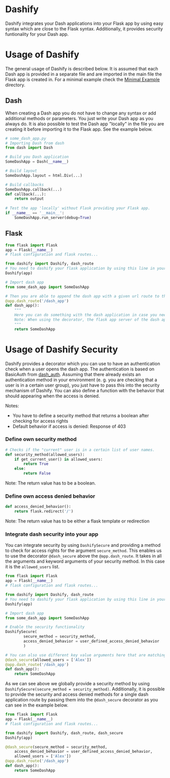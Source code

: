 # Dashify
Dashify integrates your Dash applications into your Flask app by using easy syntax which are close to the Flask syntax. Additionally, it provides security funtionality for your Dash app.

# Usage of Dashify
The general usage of Dashify is described below. It is assumed that each Dash app is provided in a separate file and are imported in the main file the Flask app is created in. For a minimal example check the [Minimal Example](minimal_example) directory.
## Dash
When creating a Dash app you do not have to change any syntax or add additional methods or parameters. You just write your Dash app as you always do. It is also possible to test the Dash app "locally" in the file you are creating it before importing it to the Flask app. See the example below.
``` python
# some_dash_app.py
# Importing Dash from dash
from dash import Dash

# Build you Dash application 
SomeDashApp = Dash(__name__)

# Build layout
SomeDashApp.layout = html.Div(...)

# Build callbacks
SomeDashApp.callback(...)
def callback(...):
    return output
    
# Test the app 'locally' without Flask providing your Flask app.
if __name__ == '__main__':
    SomeDashApp.run_server(debug=True)
```
## Flask
```python
from flask import Flask
app = Flask(__name__)
# flask configuration and flask routes...

from dashify import Dashify, dash_route
# You need to dashify your flask application by using this line in your flask code:
Dashify(app)

# Import dash app
from some_dash_app import SomeDashApp

# Then you are able to append the dash app with a given url route to the flask app
@app.dash_route('/dash_app')
def dash_app():
    """ 
    Here you can do something with the dash application in case you need some values of the flask app configuration. 
    Note: When using the decorator, the flask app server of the dash application is changed from a temporary one to your flask application.
    """
    return SomeDashApp
```
# Usage of Dashify Security
Dashify provides a decorator which you can use to have an authentication check when a user opens the dash app. The authentication is based on BasicAuth from [dash_auth](https://github.com/plotly/dash-auth).
Assuming that there already exists an authentication method in your environment (e. g. you are checking that a user is in a certain user group), you just have to pass this into the security mechanism of Dashify. You can also define a function with the behavior that should appearing when the access is denied.

Notes:
- You have to define a security method that returns a boolean after checking for access rights
- Default behavior if access is denied: Response of 403
### Define own security method
```python
# Checks if the "current" user is in a certain list of user names.
def security_method(allowed_users):
    if get_current_user() in allowed_users:
        return True 
    else:
        return False
```
Note: The return value has to be a boolean.
### Define own access denied behavior
```python
def access_denied_behavior():
    return flask.redirect('/') 
```
Note: The return value has to be either a flask template or redirection
### Integrate dash security into your app
You can integrate security by using `DashifySecure` and providing a method to check for access rights for the argument `secure_method`. This enables us to use the decorator `@dash_secure` above the `@app.dash_route`. It takes in all the arguments and keyword arguments of your security method. In this case it is the `allowed_users` list. 
```python
from flask import Flask
app = Flask(__name__)
# flask configuration and flask routes...

from dashify import Dashify, dash_route
# You need to dashify your flask application by using this line in your flask code:
Dashify(app)

# Import dash app
from some_dash_app import SomeDashApp

# Enable the security functionality 
DashifySecure(
        secure_method = security_method, 
        access_denied_behavior = user_defined_access_denied_behavior
        )

# You can also use different key value arguments here that are matching your security method
@dash_secure(allowed_users = ['Alex']) 
@app.dash_route('/dash_app')
def dash_app():
    return SomeDashApp
```
As we can see above we globally provide a security method by using `DashifySecure(secure_method = security_method)`. Additionally, it is possible to provide the security and access denied methods for a single dash application route by passing them into the `@dash_secure` decorator as you can see in the example below.
```python
from flask import Flask
app = Flask(__name__)
# flask configuration and flask routes...

from dashify import Dashify, dash_route, dash_secure
Dashify(app)

@dash_secure(secure_method = security_method,
    access_denied_behavior = user_defined_access_denied_behavior,
    allowed_users = ['Alex'])
@app.dash_route('/dash_app')
def dash_app():
    return SomeDashApp
```
